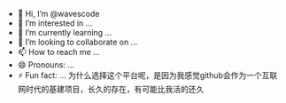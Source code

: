 - 👋 Hi, I’m @wavescode 
- 👀 I’m interested in ...
- 🌱 I’m currently learning ...
- 💞️ I’m looking to collaborate on ...
- 📫 How to reach me ...
- 😄 Pronouns: ...
- ⚡ Fun fact: ...
为什么选择这个平台呢，是因为我感觉github会作为一个互联网时代的基建项目，长久的存在，有可能比我活的还久
<!---
wavescode/wavescode is a ✨ special ✨ repository because its `README.md` (this file) appears on your GitHub profile.
You can click the Preview link to take a look at your changes.
--->
